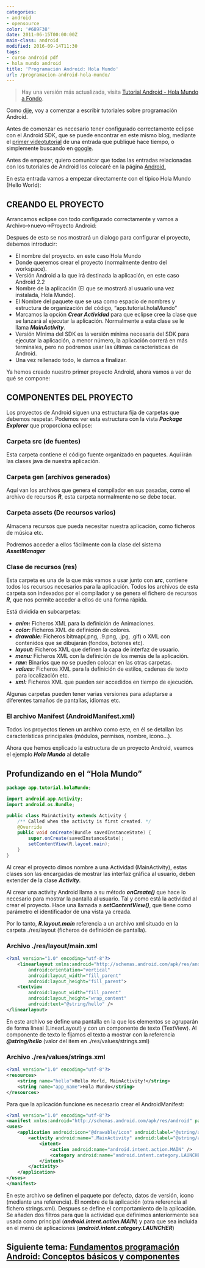 ```yaml
---
categories:
- android
- opensource
color: '#689F38'
date: 2011-06-15T00:00:00Z
main-class: android
modified: 2016-09-14T11:30
tags:
- curso android pdf
- hola mundo android
title: 'Programación Android: Hola Mundo'
url: /programacion-android-hola-mundo/
---
```


> Hay una versión más actualizada, visita [Tutorial Android - Hola Mundo a Fondo](https://elbauldelprogramador.com/android/tutorial-android-hola-mundo-a-fondo/ "Tutorial Android - Hola Mundo a Fondo").

Como [dije][1], voy a comenzar a escribir tutoriales sobre programación Android.

Antes de comenzar es necesario tener configurado correctamente eclipse con el Android SDK, que se puede encontrar en este mismo blog, mediante el [primer videotutorial][2] de una entrada que publiqué hace tiempo, o simplemente buscando en [google][3].

Antes de empezar, quiero comunicar que todas las entradas relacionadas con los tutoriales de Android los colocaré en la página [Android.][4]

En esta entrada vamos a empezar directamente con el típico Hola Mundo (Hello World):

<!--ad-->

## CREANDO EL PROYECTO

Arrancamos eclipse con todo configurado correctamente y vamos a Archivo->nuevo->Proyecto Android:

<figure>
	<amp-img on="tap:lightbox1" role="button" tabindex="0" layout="responsive" title="crear Proyecto Android" alt="crear Proyecto Android"  height="605" width="800" src="https://3.bp.blogspot.com/-yu9kW8WAiD8/Tfjrq_ZBS9I/AAAAAAAAAmU/CX2f8KDBR9A/s800/nuevoProyecto.png"></amp-img>
</figure>

Despues de esto se nos mostrará un dialogo para configurar el proyecto, debemos introducir:

  * El nombre del proyecto. en este caso Hola Mundo
  * Donde queremos crear el proyecto (normalmente dentro del workspace).
  * Versión Android a la que irá destinada la aplicación, en este caso Android 2.2
  * Nombre de la aplicación (El que se mostrará al usuario una vez instalada, Hola Mundo).
  * El Nombre del paquete que se usa como espacio de nombres y estructura de organización del código, &#8220;app.tutorial.holaMundo&#8221;
  * Marcamos la opción ***Crear Actividad*** para que eclipse cree la clase que se lanzará al ejecutar la aplicación. Normalmente a esta clase se le llama ***MainActivity***.
  * Versión Mínima del SDK es la versión mínima necesaria del SDK para ejecutar la aplicación, a menor número, la aplicación correrá en más terminales, pero no podremos usar las últimas caracteristicas de Android.
  * Una vez rellenado todo, le damos a finalizar.

<figure>
	<amp-img on="tap:lightbox1" role="button" tabindex="0" layout="responsive" title="configuracion proyecto Android" alt="configuracion proyecto Android"  height="625" width="782" src="https://4.bp.blogspot.com/-nhOjIrNDwN8/Tfj1iSJ8I7I/AAAAAAAAAmc/J5ME2LrOGRE/s800/ConfigurarPoryecto.png"></amp-img>
</figure>

Ya hemos creado nuestro primer proyecto Android, ahora vamos a ver de qué se compone:

## COMPONENTES DEL PROYECTO

Los proyectos de Android siguen una estructura fija de carpetas que debemos respetar. Podemos ver esta estructura con la vista ***Package Explorer*** que proporciona eclipse:

<figure>
	<amp-img on="tap:lightbox1" role="button" tabindex="0" layout="responsive" title="Estructura proyectos Android" alt="Estructura proyectos Android"  height="507" width="239" src="https://3.bp.blogspot.com/-8mEhB--FnqI/Tfj3eqQKPhI/AAAAAAAAAmk/mf2HiIbzU8c/s800/estructuraCarpetas.png"></amp-img>
</figure>

### Carpeta src (de fuentes)

Esta carpeta contiene el código fuente organizado en paquetes. Aquí irán las clases java de nuestra aplicación.

### Carpeta gen (archivos generados)

Aquí van los archivos que genera el compilador en sus pasadas, como el archivo de recursos ***R***, esta carpeta normalmente no se debe tocar.

### Carpeta assets (De recursos varios)

Almacena recursos que pueda necesitar nuestra aplicación, como ficheros de música etc.

Podremos acceder a ellos fácilmente con la clase del sistema ***AssetManager***

### Clase de recursos (res)

Esta carpeta es una de la que más vamos a usar junto con ***src***, contiene todos los recursos necesarios para la aplicación. Todos los archivos de esta carpeta son indexados por el compilador y se genera el fichero de recursos ***R***, que nos permite acceder a ellos de una forma rápida.

Está dividida en subcarpetas:

  * ***anim:*** Ficheros XML para la definición de Animaciones.
  * ***color:*** Ficheros XML de definición de colores.
  * ***drawable:*** Ficheros bitmap(.png, .9.png, .jpg, .gif) o XML con contenidos que se dibujarán (fondos, botones etc).
  * ***layout:*** Ficheros XML que definen la capa de interfaz de usuario.
  * ***menu:*** Ficheros XML con la definición de los menús de la aplicación.
  * ***raw:*** Binarios que no se pueden colocar en las otras carpetas.
  * ***values:*** Ficheros XML para la definición de estilos, cadenas de texto para localización etc.
  * ***xml:*** Ficheros XML que pueden ser accedidos en tiempo de ejecución.

Algunas carpetas pueden tener varias versiones para adaptarse a diferentes tamaños de pantallas, idiomas etc.

### El archivo Manifest (AndroidManifest.xml)

Todos los proyectos tienen un archivo como este, en él se detallan las características principales (módulos, permisos, nombre, icono&#8230;).

Ahora que hemos explicado la estructura de un proyecto Android, veamos el ejemplo ***Hola Mundo*** al detalle

## Profundizando en el &#8220;Hola Mundo&#8221;

```java
package app.tutorial.holaMundo;

import android.app.Activity;
import android.os.Bundle;

public class MainActivity extends Activity {
    /** Called when the activity is first created. */
    @Override
    public void onCreate(Bundle savedInstanceState) {
        super.onCreate(savedInstanceState);
        setContentView(R.layout.main);
    }
}
```

Al crear el proyecto dimos nombre a una Actividad (MainActivity), estas clases son las encargadas de mostrar las interfaz gráfica al usuario, deben extender de la clase ***Activity***.

Al crear una activity Android llama a su método ***onCreate()*** que hace lo necesario para mostrar la pantalla al usuario. Tal y como está la actividad al crear el proyecto. Hace una llamada a ***setContentView()***, que tiene como parámetro el identificador de una vista ya creada.

Por lo tanto, ***R.layout.main*** referencia a un archivo xml situado en la carpeta ./res/layout (ficheros de definición de pantalla).

### Archivo ./res/layout/main.xml

```xml
<?xml version="1.0" encoding="utf-8"?>
    <linearlayout xmlns:android="http://schemas.android.com/apk/res/android" 
        android:orientation="vertical" 
        android:layout_width="fill_parent" 
        android:layout_height="fill_parent">
    <textview 
        android:layout_width="fill_parent" 
        android:layout_height="wrap_content" 
        android:text="@string/hello" />
</linearlayout>
```

En este archivo se define una pantalla en la que los elementos se agruparán de forma lineal (LinearLayout) y con un componente de texto (TextView). Al componente de texto le fijamos el texto a mostrar con la referencia ***@string/hello*** (valor del item en ./res/values/strings.xml)

### Archivo ./res/values/strings.xml

```xml
<?xml version="1.0" encoding="utf-8"?>
<resources>
    <string name="hello">Hello World, MainActivity!</string>
    <string name="app_name">Hola Mundo</string>
</resources>
```

Para que la aplicación funcione es necesario crear el AndroidManifest:

```xml
<?xml version="1.0" encoding="utf-8"?>
<manifest xmlns:android="http://schemas.android.com/apk/res/android" package="app.tutorial.holaMundo" android:versioncode="1" android:versionname="1.0">
<uses>
    <application android:icon="@drawable/icon" android:label="@string/app_name">
        <activity android:name=".MainActivity" android:label="@string/app_name">
            <intent>
                <action android:name="android.intent.action.MAIN" />
                <category android:name="android.intent.category.LAUNCHER" />
            </intent>
        </activity>
    </application>
</uses>
</manifest>
```

En este archivo se definen el paquete por defecto, datos de versión, icono (mediante una referencia). El nombre de la aplicación (otra referencia al fichero strings.xml). Despues se define el comportamiento de la aplicación. Se añaden dos filtros para que la actividad que definimos anteriormente sea usada como principal (***android.intent.action.MAIN***) y para que sea incluida en el menú de aplicaciones (***android.intent.category.LAUNCHER***)

## Siguiente tema: [Fundamentos programación Android: Conceptos básicos y componentes][5]

 [1]: https://elbauldelprogramador.com/resultados-de-la-encuesta-que-tematica
 [2]: video-tutorial-programacion-android
 [3]: http://lmgtfy.com/?q=instalar+y+configurar+android+sdk+eclipse
 [4]: https://elbauldelprogramador.com/guia-de-desarrollo-android
 [5]: https://elbauldelprogramador.com/fundamentos-programacion-android/
